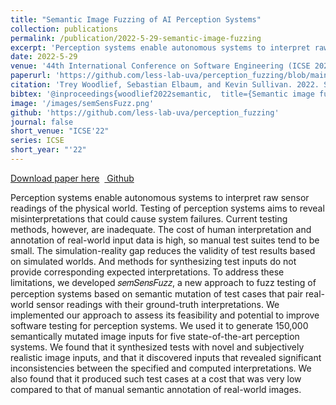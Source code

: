 ```yaml
---
title: "Semantic Image Fuzzing of AI Perception Systems"
collection: publications
permalink: /publication/2022-5-29-semantic-image-fuzzing
excerpt: 'Perception systems enable autonomous systems to interpret raw sensor readings of the physical world. Testing of perception systems aims to reveal misinterpretations that could cause system failures. Current testing methods, however, are inadequate. The cost of human interpretation and annotation of real-world input data is high, so manual test suites tend to be small. The simulation-reality gap reduces the validity of test results based on simulated worlds. And methods for synthesizing test inputs do not provide corresponding expected interpretations. To address these limitations, we developed 𝑠𝑒𝑚𝑆𝑒𝑛𝑠𝐹𝑢𝑧𝑧, a new approach to fuzz testing of perception systems based on semantic mutation of test cases that pair real-world sensor readings with their ground-truth interpretations. We implemented our approach to assess its feasibility and potential to improve software testing for perception systems. We used it to generate 150,000 semantically mutated image inputs for five state-of-the-art perception systems. We found that it synthesized tests with novel and subjectively realistic image inputs, and that it discovered inputs that revealed significant inconsistencies between the specified and computed interpretations. We also found that it produced such test cases at a cost that was very low compared to that of manual semantic annotation of real-world images.'
date: 2022-5-29
venue: '44th International Conference on Software Engineering (ICSE 2022)'
paperurl: 'https://github.com/less-lab-uva/perception_fuzzing/blob/main/Semantic%20Image%20Fuzzing%20of%20AI%20Perception%20Systems.pdf'
citation: 'Trey Woodlief, Sebastian Elbaum, and Kevin Sullivan. 2022. Semantic Image Fuzzing of AI Perception Systems. In 44th International Conference on Software Engineering (ICSE ’22), May 21–29, 2022, Pittsburgh, PA, USA. ACM, New York, NY, USA, 12 pages. https://doi.org/10.1145/3510003.3510212'
bibtex: '@inproceedings{woodlief2022semantic,  title={Semantic image fuzzing of AI perception systems},  author={Woodlief, Trey and Elbaum, Sebastian and Sullivan, Kevin},  booktitle={Proceedings of the 44th International Conference on Software Engineering}, pages={1958--1969}, year={2022}}'
image: '/images/semSensFuzz.png'
github: 'https://github.com/less-lab-uva/perception_fuzzing'
journal: false
short_venue: "ICSE'22"
series: ICSE
short_year: "'22"
---
```


<a href='https://github.com/less-lab-uva/perception_fuzzing/blob/main/Semantic%20Image%20Fuzzing%20of%20AI%20Perception%20Systems.pdf'>Download paper here</a>&nbsp;&nbsp;<a href="https://github.com/less-lab-uva/perception_fuzzing"><i class="fab fa-fw fa-github" aria-hidden="true"></i> Github</a>

Perception systems enable autonomous systems to interpret raw sensor readings of the physical world. Testing of perception systems aims to reveal misinterpretations that could cause system failures. Current testing methods, however, are inadequate. The cost of human interpretation and annotation of real-world input data is high, so manual test suites tend to be small. The simulation-reality gap reduces the validity of test results based on simulated worlds. And methods for synthesizing test inputs do not provide corresponding expected interpretations. To address these limitations, we developed 𝑠𝑒𝑚𝑆𝑒𝑛𝑠𝐹𝑢𝑧𝑧, a new approach to fuzz testing of perception systems based on semantic mutation of test cases that pair real-world sensor readings with their ground-truth interpretations. We implemented our approach to assess its feasibility and potential to improve software testing for perception systems. We used it to generate 150,000 semantically mutated image inputs for five state-of-the-art perception systems. We found that it synthesized tests with novel and subjectively realistic image inputs, and that it discovered inputs that revealed significant inconsistencies between the specified and computed interpretations. We also found that it produced such test cases at a cost that was very low compared to that of manual semantic annotation of real-world images.
